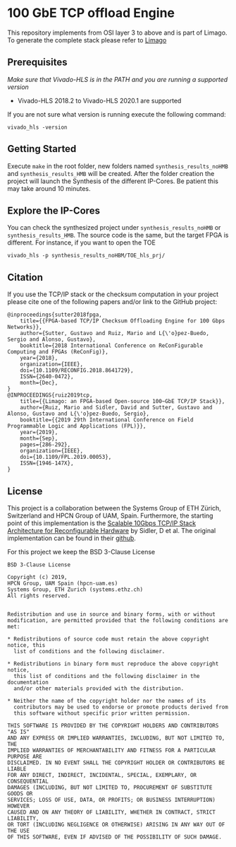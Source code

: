 # 100 GbE TCP offload Engine

This repository implements from OSI layer 3 to above and is part of Limago. To generate the complete stack please refer to [Limago](https://github.com/hpcn-uam/Limago)

## Prerequisites

*Make sure that Vivado-HLS is in the PATH and you are running a supported version*

- Vivado-HLS 2018.2 to Vivado-HLS 2020.1 are supported

If you are not sure what version is running execute the following command:

```
vivado_hls -version
```


## Getting Started

Execute `make` in the root folder, new folders named `synthesis_results_noHMB` and `synthesis_results_HMB` will be created. After the folder creation the project will launch the Synthesis of the different IP-Cores. Be patient this may take around 10 minutes.

## Explore the IP-Cores

You can check the synthesized project under `synthesis_results_noHMB` or `synthesis_results_HMB`. The source code is the same, but the target FPGA is different. For instance, if you want to open the TOE

```
vivado_hls -p synthesis_results_noHBM/TOE_hls_prj/
```


## Citation
If you use the TCP/IP stack or the checksum computation in your project please cite one of the following papers and/or link to the GitHub project:

```
@inproceedings{sutter2018fpga,
    title={{FPGA-based TCP/IP Checksum Offloading Engine for 100 Gbps Networks}},
    author={Sutter, Gustavo and Ruiz, Mario and L{\'o}pez-Buedo, Sergio and Alonso, Gustavo},
    booktitle={2018 International Conference on ReConFigurable Computing and FPGAs (ReConFig)},
    year={2018},
    organization={IEEE},
    doi={10.1109/RECONFIG.2018.8641729},
    ISSN={2640-0472},
    month={Dec},
}
@INPROCEEDINGS{ruiz2019tcp, 
    title={{Limago: an FPGA-based Open-source 100~GbE TCP/IP Stack}}, 
    author={Ruiz, Mario and Sidler, David and Sutter, Gustavo and Alonso, Gustavo and L{\'o}pez-Buedo, Sergio},
    booktitle={{2019 29th International Conference on Field Programmable Logic and Applications (FPL)}}, 
    year={2019},
    month={Sep},
    pages={286-292}, 
    organization={IEEE},
    doi={10.1109/FPL.2019.00053},
    ISSN={1946-147X}, 
}
```

## License

This project is a collaboration between the Systems Group of ETH Zürich, Switzerland and HPCN Group of UAM, Spain. Furthermore, the starting point of this implementation is the [Scalable 10Gbps TCP/IP Stack Architecture for Reconfigurable Hardware](https://ieeexplore.ieee.org/abstract/document/7160037) by Sidler, D et al. The original implementation can be found in their [github](https://github.com/fpgasystems/fpga-network-stack).

For this project we keep the BSD 3-Clause License

```
BSD 3-Clause License

Copyright (c) 2019, 
HPCN Group, UAM Spain (hpcn-uam.es)
Systems Group, ETH Zurich (systems.ethz.ch)
All rights reserved.


Redistribution and use in source and binary forms, with or without
modification, are permitted provided that the following conditions are met:

* Redistributions of source code must retain the above copyright notice, this
  list of conditions and the following disclaimer.

* Redistributions in binary form must reproduce the above copyright notice,
  this list of conditions and the following disclaimer in the documentation
  and/or other materials provided with the distribution.

* Neither the name of the copyright holder nor the names of its
  contributors may be used to endorse or promote products derived from
  this software without specific prior written permission.

THIS SOFTWARE IS PROVIDED BY THE COPYRIGHT HOLDERS AND CONTRIBUTORS "AS IS"
AND ANY EXPRESS OR IMPLIED WARRANTIES, INCLUDING, BUT NOT LIMITED TO, THE
IMPLIED WARRANTIES OF MERCHANTABILITY AND FITNESS FOR A PARTICULAR PURPOSE ARE
DISCLAIMED. IN NO EVENT SHALL THE COPYRIGHT HOLDER OR CONTRIBUTORS BE LIABLE
FOR ANY DIRECT, INDIRECT, INCIDENTAL, SPECIAL, EXEMPLARY, OR CONSEQUENTIAL
DAMAGES (INCLUDING, BUT NOT LIMITED TO, PROCUREMENT OF SUBSTITUTE GOODS OR
SERVICES; LOSS OF USE, DATA, OR PROFITS; OR BUSINESS INTERRUPTION) HOWEVER
CAUSED AND ON ANY THEORY OF LIABILITY, WHETHER IN CONTRACT, STRICT LIABILITY,
OR TORT (INCLUDING NEGLIGENCE OR OTHERWISE) ARISING IN ANY WAY OUT OF THE USE
OF THIS SOFTWARE, EVEN IF ADVISED OF THE POSSIBILITY OF SUCH DAMAGE.
```